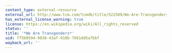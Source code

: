 ```yaml
---
content_type: external-resource
external_url: http://www.tcm.com/tcmdb/title/522589/We-Are-Transgenders/
has_external_license_warning: true
license: https://en.wikipedia.org/wiki/All_rights_reserved
status: ''
title: '*We Are Transgenders*'
uid: ff5b0594-9038-43af-918b-7661dd5a7bbf
wayback_url: ''
---
```

